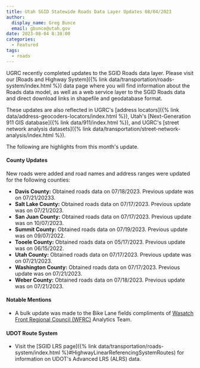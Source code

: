 ```yaml
---
title: Utah SGID Statewide Roads Data Layer Updates 08/04/2023
author:
  display_name: Greg Bunce
  email: gbunce@utah.gov
date: 2023-08-04 8:30:00
categories:
  - Featured
tags:
  - roads
---
```


UGRC recently completed updates to the SGID Roads data layer. Please visit our [Roads and Highway System]({% link data/transportation/roads-system/index.html %}) data page where you will find information about the Roads data model, as well as a web service layer to the SGID Roads data and direct download links in shapefile and geodatabase format.

These updates are also reflected in UGRC's [address locators]({% link data/address-geocoders-locators/index.html %}), Utah's [Next-Generation 911 GIS database]({% link data/911/index.html %}), and UGRC's [street network analysis datasets]({% link data/transportation/street-network-analysis/index.html %}).

The following are highlights from this month's update.

#### County Updates

New roads were added and road names and address ranges were updated for the following counties:

- **Davis County:** Obtained roads data on 07/18/2023. Previous update was on 07/21/20233.
- **Salt Lake County:** Obtained roads data on 07/17/2023. Previous update was on 07/21/2023.
- **San Juan County:** Obtained roads data on 07/17/2023. Previous update was on 10/07/2023.
- **Summit County:** Obtained roads data on 07/19/2023. Previous update was on 09/07/2022.
- **Tooele County:** Obtained roads data on 05/17/2023. Previous update was on 06/15/2022.
- **Utah County:** Obtained roads data on 07/17/2023. Previous update was on 07/21/2023.
- **Washington County:** Obtained roads data on 07/17/2023. Previous update was on 07/21/2023.
- **Weber County:** Obtained roads data on 07/18/2023. Previous update was on 07/21/2023.

#### Notable Mentions
- A bulk update was made to the Bike Lane fields compliments of [Wasatch Front Regional Council (WFRC)](https://wfrc.org/) Analytics Team.

#### UDOT Route System

- Visit the [SGID LRS page]({% link data/transportation/roads-system/index.html %}#HighwayLinearReferencingSystemRoutes) for information on UDOT's Advanced LRS (ALRS) data.
